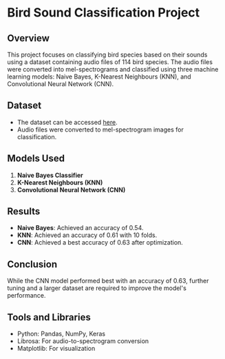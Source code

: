 # Bird Sound Classification Project

## Overview
This project focuses on classifying bird species based on their sounds using a dataset containing audio files of 114 bird species. The audio files were converted into mel-spectrograms and classified using three machine learning models: Naive Bayes, K-Nearest Neighbours (KNN), and Convolutional Neural Network (CNN).

## Dataset
- The dataset can be accessed [here](https://www.kaggle.com/datasets/soumendraprasad/sound-of-114-species-of-birds-till-2022/data).
- Audio files were converted to mel-spectrogram images for classification.

## Models Used
1. **Naive Bayes Classifier**
2. **K-Nearest Neighbours (KNN)**
3. **Convolutional Neural Network (CNN)**

## Results
- **Naive Bayes**: Achieved an accuracy of 0.54.
- **KNN**: Achieved an accuracy of 0.61 with 10 folds.
- **CNN**: Achieved a best accuracy of 0.63 after optimization.

## Conclusion
While the CNN model performed best with an accuracy of 0.63, further tuning and a larger dataset are required to improve the model's performance.

## Tools and Libraries
- Python: Pandas, NumPy, Keras
- Librosa: For audio-to-spectrogram conversion
- Matplotlib: For visualization
